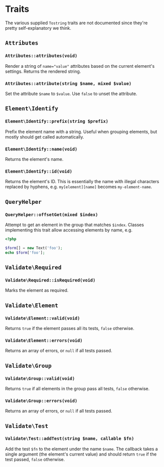 # Traits

The various supplied `Tostring` traits are not documented since they're pretty
self-explanatory we think.

## `Attributes`

### `Attributes::attributes(void)`
Render a string of `name="value"` attributes based on the current element's
settings. Returns the rendered string.

### `Attributes::attribute(string $name, mixed $value)`
Set the attribute `$name` to `$value`. Use `false` to unset the attribute.

## `Element\Identify`

### `Element\Identify::prefix(string $prefix)`
Prefix the element name with a string. Useful when grouping elements, but mostly
should get called automatically.

### `Element\Identify::name(void)`
Returns the element's name.

### `Element\Identify::id(void)`
Returns the element's ID. This is essentially the name with illegal characters
replaced by hyphens, e.g. `my[element][name]` becomes `my-element-name`.

## `QueryHelper`

### `QueryHelper::offsetGet(mixed $index)`
Attempt to get an element in the group that matches `$index`. Classes
implementing this trait allow accessing elements by name, e.g.

```php
<?php

$form[] = new Text('foo');
echo $form['foo'];

```

## `Validate\Required`

### `Validate\Required::isRequired(void)`
Marks the element as required.

## `Validate\Element`

### `Validate\Element::valid(void)`
Returns `true` if the element passes all its tests, `false` otherwise.

### `Validate\Element::errors(void)`
Returns an array of errors, or `null` if all tests passed.

## `Validate\Group`

### `Validate\Group::valid(void)`
Returns `true` if all elements in the group pass all tests, `false` otherwise.

### `Validate\Group::errors(void)`
Returns an array of errors, or `null` if all tests passed.

## `Validate\Test`

### `Validate\Test::addTest(string $name, callable $fn)`
Add the test `$fn` to the element under the name `$name`. The callback takes a
single argument (the element's current value) and should return `true` if the
test passed, `false` otherwise.

